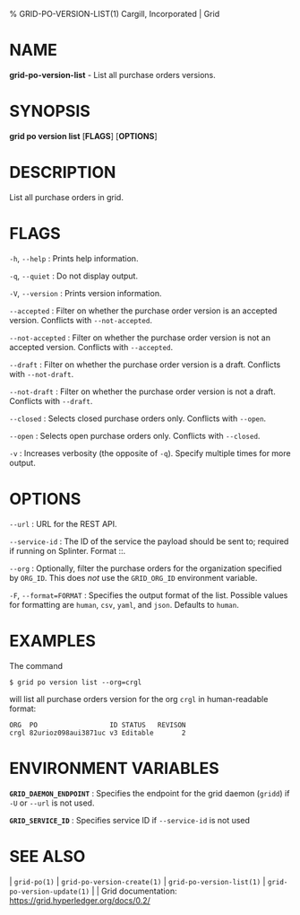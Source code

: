 % GRID-PO-VERSION-LIST(1) Cargill, Incorporated | Grid
<!--
  Copyright 2021 Cargill Incorporated
  Licensed under Creative Commons Attribution 4.0 International License
  https://creativecommons.org/licenses/by/4.0/
-->

NAME
====

**grid-po-version-list** - List all purchase orders versions.

SYNOPSIS
========

**grid po version list** \[**FLAGS**\] \[**OPTIONS**\]

DESCRIPTION
===========

List all purchase orders in grid.


FLAGS
=====

`-h`, `--help`
: Prints help information.

`-q`, `--quiet`
: Do not display output.

`-V`, `--version`
: Prints version information.

`--accepted`
: Filter on whether the purchase order version is an accepted version.
  Conflicts with `--not-accepted`.

`--not-accepted`
: Filter on whether the purchase order version is not an accepted version.
  Conflicts with `--accepted`.

`--draft`
: Filter on whether the purchase order version is a draft. Conflicts with
  `--not-draft`.

`--not-draft`
: Filter on whether the purchase order version is not a draft. Conflicts with
  `--draft`.

`--closed`
: Selects closed purchase orders only. Conflicts with `--open`.

`--open`
: Selects open purchase orders only. Conflicts with `--closed`.

`-v`
: Increases verbosity (the opposite of `-q`). Specify multiple times for more
  output.

OPTIONS
=======

`--url`
: URL for the REST API.

`--service-id`
: The ID of the service the payload should be sent to; required if running on
  Splinter. Format <circuit-id>::<service-id>.

`--org`
: Optionally, filter the purchase orders for the organization specified by
  `ORG_ID`.  This does *not* use the `GRID_ORG_ID` environment variable.

`-F`, `--format=FORMAT`
: Specifies the output format of the list. Possible values for formatting are
  `human`, `csv`, `yaml`, and `json`. Defaults to `human`.

EXAMPLES
========

The command

```
$ grid po version list --org=crgl
```

will list all purchase orders version for the org `crgl` in human-readable
format:

```
ORG  PO                  ID STATUS   REVISON
crgl 82urioz098aui3871uc v3 Editable       2
```

ENVIRONMENT VARIABLES
=====================

**`GRID_DAEMON_ENDPOINT`**
: Specifies the endpoint for the grid daemon (`gridd`)
  if `-U` or `--url` is not used.

**`GRID_SERVICE_ID`**
: Specifies service ID if `--service-id` is not used

SEE ALSO
========
| `grid-po(1)`
| `grid-po-version-create(1)`
| `grid-po-version-list(1)`
| `grid-po-version-update(1)`
|
| Grid documentation: https://grid.hyperledger.org/docs/0.2/
